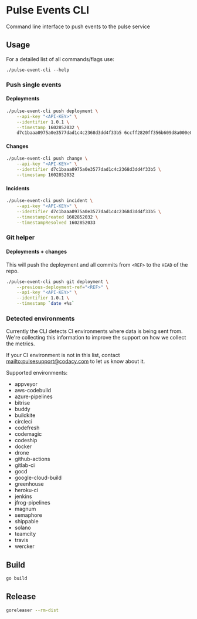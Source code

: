 # Pulse Events CLI

Command line interface to push events to the pulse service

## Usage

For a detailed list of all commands/flags use:

```
./pulse-event-cli --help
```

### Push single events

#### Deployments

```sh
./pulse-event-cli push deployment \
    --api-key "<API-KEY>" \
    --identifier 1.0.1 \
    --timestamp 1602852032 \
    d7c1baaa0975a0e3577dad1c4c2368d3dd4f33b5 6ccff2820ff356b609d8a000e082af866d144cc8
```

#### Changes

```sh
./pulse-event-cli push change \
    --api-key "<API-KEY>" \
    --identifier d7c1baaa0975a0e3577dad1c4c2368d3dd4f33b5 \
    --timestamp 1602852032
```

#### Incidents

```sh
./pulse-event-cli push incident \
    --api-key "<API-KEY>" \
    --identifier d7c1baaa0975a0e3577dad1c4c2368d3dd4f33b5 \
    --timestampCreated 1602852032 \
    --timestampResolved 1602852033
```

### Git helper

#### Deployments + changes

This will push the deployment and all commits from `<REF>` to the `HEAD` of the repo.

```sh
./pulse-event-cli push git deployment \
    --previous-deployment-ref="<REF>" \
    --api-key "<API-KEY>" \
    --identifier 1.0.1 \
    --timestamp `date +%s`
```

### Detected environments

Currently the CLI detects CI environments where data is being sent from.
We're collecting this information to improve the support on how we collect the metrics.

If your CI environment is not in this list,
contact <mailto:pulsesupport@codacy.com> to let us know about it.

Supported environments:

- appveyor
- aws-codebuild
- azure-pipelines
- bitrise
- buddy
- buildkite
- circleci
- codefresh
- codemagic
- codeship
- docker
- drone
- github-actions
- gitlab-ci
- gocd
- google-cloud-build
- greenhouse
- heroku-ci
- jenkins
- jfrog-pipelines
- magnum
- semaphore
- shippable
- solano
- teamcity
- travis
- wercker

## Build

```sh
go build
```

## Release

```sh
goreleaser --rm-dist
```
